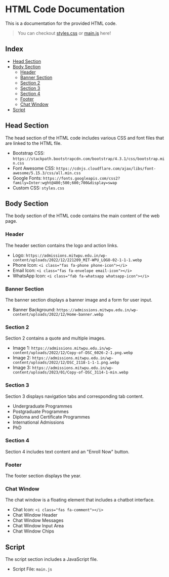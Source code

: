 # HTML Code Documentation

This is a documentation for the provided HTML code.

> You can checkout [styles.css](./styles.css.md) or [main.js](./main.js.md) here!

## Index

- [Head Section](#head-section)
- [Body Section](#body-section)
  - [Header](#header)
  - [Banner Section](#banner-section)
  - [Section 2](#section-2)
  - [Section 3](#section-3)
  - [Section 4](#section-4)
  - [Footer](#footer)
  - [Chat Window](#chat-window)
- [Script](#script)

## Head Section

The head section of the HTML code includes various CSS and font files that are linked to the HTML file.

- Bootstrap CSS: `https://stackpath.bootstrapcdn.com/bootstrap/4.3.1/css/bootstrap.min.css`
- Font Awesome CSS: `https://cdnjs.cloudflare.com/ajax/libs/font-awesome/5.15.3/css/all.min.css`
- Google Fonts: `https://fonts.googleapis.com/css2?family=Inter:wght@400;500;600;700&display=swap`
- Custom CSS: `styles.css`

## Body Section

The body section of the HTML code contains the main content of the web page.

### Header

The header section contains the logo and action links.

- Logo: `https://admissions.mitwpu.edu.in/wp-content/uploads/2022/12/221209_MIT-WPU_LOGO-02-1-1-1.webp`
- Phone Icon: `<i class="fas fa-phone phone-icon"></i>`
- Email Icon: `<i class="fas fa-envelope email-icon"></i>`
- WhatsApp Icon: `<i class="fab fa-whatsapp whatsapp-icon"></i>`

### Banner Section

The banner section displays a banner image and a form for user input.

- Banner Background: `https://admissions.mitwpu.edu.in/wp-content/uploads/2022/12/Home-banner.webp`

### Section 2

Section 2 contains a quote and multiple images.

- Image 1: `https://admissions.mitwpu.edu.in/wp-content/uploads/2022/12/Copy-of-DSC_6026-2-1.png.webp`
- Image 2: `https://admissions.mitwpu.edu.in/wp-content/uploads/2022/12/DSC_2118-1-1-1.png.webp`
- Image 3: `https://admissions.mitwpu.edu.in/wp-content/uploads/2023/01/Copy-of-DSC_3114-1-min.webp`

### Section 3

Section 3 displays navigation tabs and corresponding tab content.

- Undergraduate Programmes
- Postgraduate Programmes
- Diploma and Certificate Programmes
- International Admissions
- PhD

### Section 4

Section 4 includes text content and an "Enroll Now" button.

### Footer

The footer section displays the year.

### Chat Window

The chat window is a floating element that includes a chatbot interface.

- Chat Icon: `<i class="fas fa-comment"></i>`
- Chat Window Header
- Chat Window Messages
- Chat Window Input Area
- Chat Window Chips

## Script

The script section includes a JavaScript file.

- Script File: `main.js`

